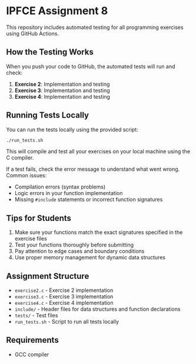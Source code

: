 # IPFCE Assignment 8

This repository includes automated testing for all programming exercises using GitHub Actions.

## How the Testing Works

When you push your code to GitHub, the automated tests will run and check:

1. **Exercise 2**: Implementation and testing
2. **Exercise 3**: Implementation and testing
3. **Exercise 4**: Implementation and testing

## Running Tests Locally

You can run the tests locally using the provided script:

```bash
./run_tests.sh
```

This will compile and test all your exercises on your local machine using the C compiler.

If a test fails, check the error message to understand what went wrong. Common issues:

- Compilation errors (syntax problems)
- Logic errors in your function implementation
- Missing `#include` statements or incorrect function signatures

## Tips for Students

1. Make sure your functions match the exact signatures specified in the exercise files
2. Test your functions thoroughly before submitting
3. Pay attention to edge cases and boundary conditions
4. Use proper memory management for dynamic data structures

## Assignment Structure

- `exercise2.c` - Exercise 2 implementation
- `exercise3.c` - Exercise 3 implementation
- `exercise4.c` - Exercise 4 implementation
- `include/` - Header files for data structures and function declarations
- `tests/` - Test files
- `run_tests.sh` - Script to run all tests locally

## Requirements

- GCC compiler

